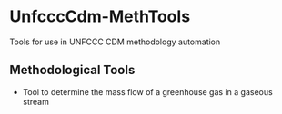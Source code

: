 UnfcccCdm-MethTools
===================

Tools for use in UNFCCC CDM methodology automation

Methodological Tools
--------------------
+ Tool to determine the mass flow of a greenhouse gas in a gaseous stream
